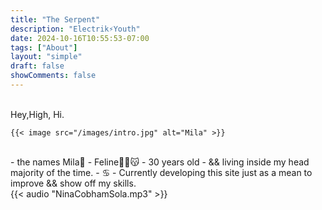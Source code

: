 ```yaml
---
title: "The Serpent"
description: "Electrik⚡️Youth" 
date: 2024-10-16T10:55:53-07:00
tags: ["About"] 
layout: "simple"
draft: false
showComments: false
---
```


<br>
 Hey,High, Hi. 

	{{< image src="/images/intro.jpg" alt="Mila" >}}


<br>
- the names Mila🖤 
- Feline✌🏼😽 
- 30 years old 
- && living inside my head majority of the time. 
- ♋︎ 
- Currently developing this site just as a mean to improve && show off my skills.

<br>
 {{< audio "NinaCobhamSola.mp3" >}} 